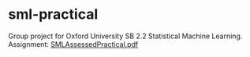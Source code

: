# sml-practical
Group project for Oxford University SB 2.2 Statistical Machine Learning.
Assignment: [SMLAssessedPractical.pdf](https://github.com/tobias-schnabel/sml-practical/files/14511487/SMLAssessedPractical.pdf)

